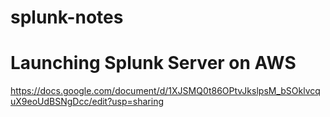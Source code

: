 # splunk-notes

# Launching Splunk Server on AWS
https://docs.google.com/document/d/1XJSMQ0t86OPtvJkslpsM_bSOklvcquX9eoUdBSNgDcc/edit?usp=sharing
